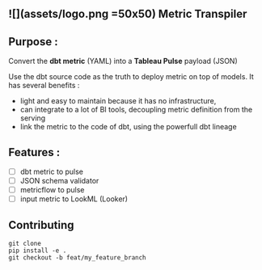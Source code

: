 ![](assets/logo.png =50x50) Metric Transpiler
---

## Purpose :

Convert the **dbt metric** (YAML) into a **Tableau Pulse** payload (JSON)

Use the dbt source code as the truth to deploy metric on top of models.
It has several benefits :
 - light and easy to maintain because it has no infrastructure, 
 - can integrate to a lot of BI tools, decoupling metric definition from the serving
 - link the metric to the code of dbt, using the powerfull dbt lineage

## Features :

- [ ] dbt metric to pulse
- [ ] JSON schema validator
- [ ] metricflow to pulse
- [ ] input metric to LookML (Looker)

 ## Contributing

```git
git clone
pip install -e .
git checkout -b feat/my_feature_branch
```
